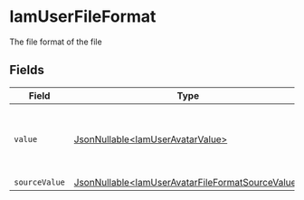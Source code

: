 # IamUserFileFormat

The file format of the file


## Fields

| Field                                                                                                              | Type                                                                                                               | Required                                                                                                           | Description                                                                                                        | Example                                                                                                            |
| ------------------------------------------------------------------------------------------------------------------ | ------------------------------------------------------------------------------------------------------------------ | ------------------------------------------------------------------------------------------------------------------ | ------------------------------------------------------------------------------------------------------------------ | ------------------------------------------------------------------------------------------------------------------ |
| `value`                                                                                                            | [JsonNullable\<IamUserAvatarValue>](../../models/components/IamUserAvatarValue.md)                                 | :heavy_minus_sign:                                                                                                 | The file format of the file, expressed as a file extension                                                         | pdf                                                                                                                |
| `sourceValue`                                                                                                      | [JsonNullable\<IamUserAvatarFileFormatSourceValue>](../../models/components/IamUserAvatarFileFormatSourceValue.md) | :heavy_minus_sign:                                                                                                 | N/A                                                                                                                | application/pdf                                                                                                    |